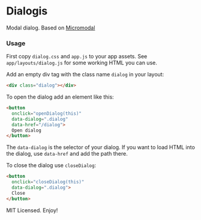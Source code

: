 # Dialogis

Modal dialog. Based on [Micromodal](https://github.com/Ghosh/micromodal)

### Usage

First copy `dialog.css` and `app.js` to your app assets. See `app/layouts/dialog.js` for some working HTML you can use.

Add an empty div tag with the class name `dialog` in your layout:
```html
<div class="dialog"></div>
```

To open the dialog add an element like this:
```html
<button
  onclick="openDialog(this)"
  data-dialog=".dialog"
  data-href="/dialog">
  Open dialog
</button>
```
The `data-dialog` is the selector of your dialog. If you want to load HTML into the dialog, use `data-href` and add the path there.

To close the dialog use `closeDialog`:
```html
<button
  onclick="closeDialog(this)"
  data-dialog=".dialog">
  Close
</button>
```

MIT Licensed. Enjoy!
